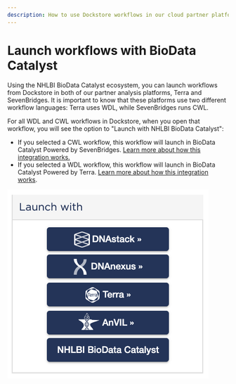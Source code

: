 ```yaml
---
description: How to use Dockstore workflows in our cloud partner platforms
---
```


# Launch workflows with BioData Catalyst

Using the NHLBI BioData Catalyst ecosystem, you can launch workflows from Dockstore in both of our partner analysis platforms, Terra and SevenBridges. It is important to know that these platforms use two different workflow languages: Terra uses WDL, while SevenBridges runs CWL. 

For all WDL and CWL workflows in Dockstore, when you open that workflow, you will see the option to "Launch with NHLBI BioData Catalyst": 

* If you selected a CWL workflow, this workflow will launch in BioData Catalyst Powered by SevenBridges. [Learn more about how this integration works.](https://sb-biodatacatalyst.readme.io/docs/import-a-dockstore-app)
* If you selected a WDL workflow, this workflow will launch in BioData Catalyst Powered by Terra. [Learn more about how this integration works](https://app.gitbook.com/@bdcatalyst/s/biodata-catalyst-documentation/~/drafts/-M40bCpA4OvGYZ_ueIsA/community-tools-and-integration/dockstore-integration-with-terra).

![Dockstore&apos;s Launch With button](../../.gitbook/assets/launch-with.png)

